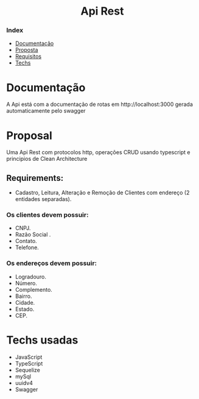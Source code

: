 <h1  align="center">Api Rest</h1>

### Index

- [Documentação](#Documentação)
- [Proposta](#Proposta)
- [Requisitos](#Requirements)
- [Techs](#Techs-usadas)

# Documentação

A Api está com a documentação de rotas em http://localhost:3000 gerada automaticamente pelo swagger

# Proposal

Uma Api Rest com protocolos http, operações CRUD usando typescript e principios de Clean Architecture

## Requirements:

- Cadastro, Leitura, Alteração e Remoção de Clientes com endereço (2 entidades separadas).<br>

### Os clientes devem possuir:<br>

- CNPJ.<br>
- Razão Social .<br>
- Contato.<br>
- Telefone.<br>

### Os endereços devem possuir:<br>

- Logradouro.<br>
- Número. <br>
- Complemento.<br>
- Bairro. <br>
- Cidade. <br>
- Estado. <br>
- CEP. <br>

# Techs usadas

- JavaScript
- TypeScript
- Sequelize
- mySql
- uuidv4
- Swagger
